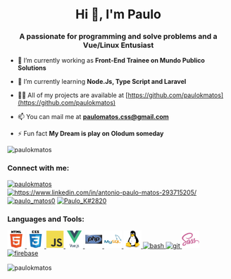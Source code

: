 <h1 align="center">Hi 👋, I'm Paulo</h1>
<h3 align="center">A passionate for programming and solve problems and a Vue/Linux Entusiast</h3>

- 🔎 I’m currently working as **Front-End Trainee on Mundo Publico Solutions**

- 📖 I’m currently learning **Node.Js, Type Script and Laravel**

- 👨‍💻 All of my projects are available at [https://github.com/paulokmatos](https://github.com/paulokmatos)

- 📫 You can mail me at **paulomatos.css@gmail.com**

- ⚡ Fun fact **My Dream is play on Olodum someday**

<p align="left"> <img src="https://komarev.com/ghpvc/?username=paulokmatos&label=Profile%20views&color=0e75b6&style=flat" alt="paulokmatos" /> </p>

<h3 align="left">Connect with me:</h3>
<p align="left">
<a href="https://codepen.io/paulokmatos" target="blank"><img align="center" src="https://raw.githubusercontent.com/rahuldkjain/github-profile-readme-generator/master/src/images/icons/Social/codepen.svg" alt="paulokmatos" height="30" width="40" /></a>
<a href="https://linkedin.com/in/https://www.linkedin.com/in/antonio-paulo-matos-293715205/" target="blank"><img align="center" src="https://raw.githubusercontent.com/rahuldkjain/github-profile-readme-generator/master/src/images/icons/Social/linked-in-alt.svg" alt="https://www.linkedin.com/in/antonio-paulo-matos-293715205/" height="30" width="40" /></a>
<a href="https://instagram.com/paulo_matos0" target="blank"><img align="center" src="https://raw.githubusercontent.com/rahuldkjain/github-profile-readme-generator/master/src/images/icons/Social/instagram.svg" alt="paulo_matos0" height="30" width="40" /></a>
<a href="https://discord.gg/Paulo_K#2820" target="blank"><img align="center" src="https://raw.githubusercontent.com/rahuldkjain/github-profile-readme-generator/master/src/images/icons/Social/discord.svg" alt="Paulo_K#2820" height="30" width="40" /></a>
</p>

<h3 align="left">Languages and Tools:</h3>
<p align="left">  
<a href="https://www.w3.org/html/" target="_blank"> <img src="https://raw.githubusercontent.com/devicons/devicon/master/icons/html5/html5-original-wordmark.svg" alt="html5" width="40" height="40"/> </a> 
<a href="https://www.w3schools.com/css/" target="_blank"> <img src="https://raw.githubusercontent.com/devicons/devicon/master/icons/css3/css3-original-wordmark.svg" alt="css3" width="40" height="40"/> </a>
<a href="https://developer.mozilla.org/en-US/docs/Web/JavaScript" target="_blank"> <img src="https://raw.githubusercontent.com/devicons/devicon/master/icons/javascript/javascript-original.svg" alt="javascript" width="40" height="40"/> </a> 
<a href="https://vuejs.org/" target="_blank"> <img src="https://raw.githubusercontent.com/devicons/devicon/master/icons/vuejs/vuejs-original-wordmark.svg" alt="vuejs" width="40" height="40"/> </a> 
<a href="https://www.php.net" target="_blank"> <img src="https://raw.githubusercontent.com/devicons/devicon/master/icons/php/php-original.svg" alt="php" width="40" height="40"/> </a> 
<a href="https://www.mysql.com/" target="_blank"> <img src="https://raw.githubusercontent.com/devicons/devicon/master/icons/mysql/mysql-original-wordmark.svg" alt="mysql" width="40" height="40"/> </a>
<a href="https://www.linux.org/" target="_blank"> <img src="https://raw.githubusercontent.com/devicons/devicon/master/icons/linux/linux-original.svg" alt="linux" width="40" height="40"/> </a> 
<a href="https://www.gnu.org/software/bash/" target="_blank"> <img src="https://www.vectorlogo.zone/logos/gnu_bash/gnu_bash-icon.svg" alt="bash" width="40" height="40"/> </a>
<a href="https://git-scm.com/" target="_blank"> <img src="https://www.vectorlogo.zone/logos/git-scm/git-scm-icon.svg" alt="git" width="40" height="40"/> </a>
<a href="https://sass-lang.com" target="_blank"> <img src="https://raw.githubusercontent.com/devicons/devicon/master/icons/sass/sass-original.svg" alt="sass" width="40" height="40"/> </a> 
<a href="https://firebase.google.com/" target="_blank"> <img src="https://www.vectorlogo.zone/logos/firebase/firebase-icon.svg" alt="firebase" width="40" height="40"/> </a>
</p>

<p><img align="center" src="https://github-readme-stats.vercel.app/api/top-langs?username=paulokmatos&show_icons=true&theme=dark&title_color=e7cc23&locale=pt-br&layout=compact" alt="paulokmatos" /></p>
